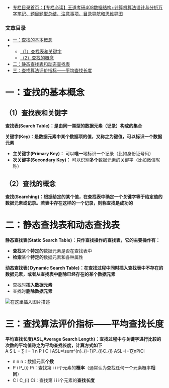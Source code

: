  

- [专栏目录首页：【专栏必读】王道考研408数据结构+计算机算法设计与分析万字笔记、题目题型总结、注意事项、目录导航和思维导图](https://zhangxing-tech.blog.csdn.net/article/details/121501138?spm=1001.2014.3001.5502)

### 文章目录

- [一：查找的基本概念](#_6)
- - [（1）查找表和关键字](#1_7)
  - [（2）查找的概念](#2_16)
- [二：静态查找表和动态查找表](#_20)
- [三：查找算法评价指标——平均查找长度](#_37)

# 一：查找的基本概念

## （1）查找表和关键字

**查找表\(Search Table\)：是由同一类型的数据元素（记录）构成的集合**

**关键字\(Key\)：是数据元素中某个数据项的值，又称之为键值，可以标识一个数据元素**

- **主关键字\(Primary Key\)：** 可以**唯一**地标识一个记录（比如身份证号码）
- **次关键字\(Secondary Key\)：** 可以识别**多个**数据元素的关键字（比如微信昵称）

## （2）查找的概念

**查找\(Searching\)：根据给定的某个值，在查找表中确定一个关键字等于给定值的数据元素或记录。若表中存在这样的一个记录，则称查找是成功的**

# 二：静态查找表和动态查找表

**静态查找表\(Static Search Table\)：只作查找操作的查找表，它的主要操作有：**

- **查找**某个**特定的**数据元素是否在查找表中
- **检索**某个**特定的**数据元素和各种属性

**动态查找表\( Dynamic Search Table\)：在查找过程中同时插入查找表中不存在的数据元素，或者从查找表中删除已经存在的某个数据元素**

- 查找时**插入数据元素**
- 查找时**删除数据元素**

![在这里插入图片描述](https://ziquyun.com/main/csdn/img?url=https%3A%2F%2Fimg-blog.csdnimg.cn%2Fcef76002429a4a6a9b96b453826a055f.png%3Fx-oss-process%3Dimage%2Fwatermark%2Ctype_ZHJvaWRzYW5zZmFsbGJhY2s%2Cshadow_50%2Ctext_Q1NETiBA5oiR5pOm5LqGREo%3D%2Csize_20%2Ccolor_FFFFFF%2Ct_70%2Cg_se%2Cx_16&rfUrl=https%3A%2F%2Fzhangxing-tech.blog.csdn.net%2Farticle%2Fdetails%2F121597460)

# 三：查找算法评价指标——平均查找长度

**平均查找长度\(ASL,Average Search Length\)：查找过程中与关键字进行比较的次数的平均值称之为平均查找长度，计算方式如下**  
A S L = ∑ i = 1 n P i C i ASL=\\sum\^\{n\}\_\{i=1\}P\_\{i\}C\_\{i\} ASL\=i\=1∑n​Pi​Ci​

- n n n：数据元素**个数**
- P i P\_\{i\} Pi​：查找第 i i i个元素的**概率**（通常认为查找任何一个元素概率**相同**）
- C i C\_\{i\} Ci​：查找第 i i i个元素的**查找长度**